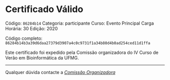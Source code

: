 # Certificado Válido

Código: `86284b14`
Categoria: participante
Curso: Evento Principal
Carga Horária: 30
Edição: 2020


Código completo: `86284b14b3a39d6daa27379d3907a4c0c9731f1a34b80d4b0ad254ced11d1ffa`


Este certificado foi expedido pela Comissão organizadora do IV Curso de Verão em Bioinformática da UFMG.

----

Qualquer dúvida contacte a [_Comissão Organizadora_](<mailto:cursobioinfoufmg@gmail.com$subject=[Certificados]>)

